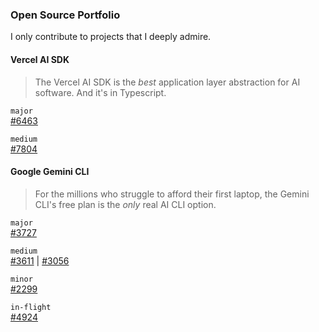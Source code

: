 ### Open Source Portfolio
I only contribute to projects that I deeply admire.

#### Vercel AI SDK
> The Vercel AI SDK is the _best_ application layer abstraction for AI software. And it's in Typescript.

`major`  
[#6463](https://github.com/vercel/ai/pull/6463)

`medium`  
[#7804](https://github.com/vercel/ai/pull/7804)

#### Google Gemini CLI
> For the millions who struggle to afford their first laptop, the Gemini CLI's free plan is the _only_ real AI CLI option.

`major`  
[#3727](https://github.com/google-gemini/gemini-cli/pull/3727)

`medium`  
[#3611](https://github.com/google-gemini/gemini-cli/pull/3611) | [#3056](https://github.com/google-gemini/gemini-cli/pull/3056)

`minor`  
[#2299](https://github.com/google-gemini/gemini-cli/pull/2299) 

`in-flight`  
[#4924](https://github.com/google-gemini/gemini-cli/pull/4924) 



<!--
**psinha40898/psinha40898** is a ✨ _special_ ✨ repository because its `README.md` (this file) appears on your GitHub profile.

Here are some ideas to get you started:

- 🔭 I’m currently working on ...
- 🌱 I’m currently learning ...
- 👯 I’m looking to collaborate on ...
- 🤔 I’m looking for help with ...
- 💬 Ask me about ...
- 📫 How to reach me: ...
- 😄 Pronouns: ...
- ⚡ Fun fact: ...
-->
